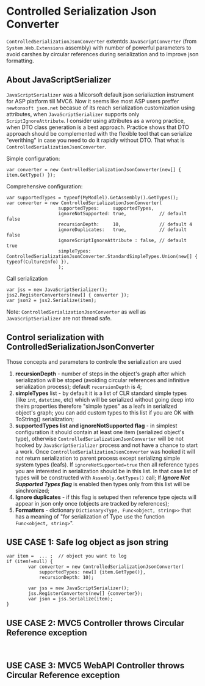 # Controlled Serialization Json Converter
`ControlledSerializationJsonConverter` extentds `JavaScriptConverter` (from `System.Web.Extensions` assembly) with number of powerful parameters to avoid carshes by circular references during serialization and to improve json formatting. 

## About JavaScriptSerializer  
`JavaScriptSerializer` was a Micorsoft default json serialiaztion instrument for ASP platform till MVC6. Now it seems like most ASP users preffer `newtonsoft json.net` becasue of its reach serialization customization using attributes, when `JavaScriptSerializer` supports only `ScriptIgnoreAttribute`. I consider using attributes as a wrong practice, when DTO class generation is a best approach. Practice shows that DTO approach should be complemented with the flexible tool that can serialize "everithing" in case you need to do it rapidly without DTO. That what is `ControlledSerializationJsonConverter`. 

Simple configuration:
 ```
 var converter = new ControlledSerializationJsonConverter(new[] { item.GetType() }); 
 ```
 
 Comprehensive configuration:
 ```
 var supportedTypes = typeof(MyModlel).GetAssembly().GetTypes();
 var converter = new ControlledSerializationJsonConverter(
                    supportedTypes:     supportedTypes,
                    ignoreNotSupported: true,            // default false
                    recursionDepth:     10,              // default 4
                    ignoreDuplicates:   true,            // default false
                    ignoreScriptIgnoreAttribute : false, // default true
                    simpleTypes:        ControlledSerializationJsonConverter.StandardSimpleTypes.Union(new[] { typeof(CultureInfo) }),
                    ); 
 ```
 Call serialization
 
```
var jss = new JavaScriptSerializer();
jss2.RegisterConverters(new[] { converter });
var json2 = jss2.Serialize(item);
``` 

Note: `ControlledSerializationJsonConverter` as well as `JavaScriptSerializer` are not thread safe.
 
## Control serialization with ControlledSerializationJsonConverter
Those concepts and parameters to controle the serialization are used
1) **recursionDepth** - number of steps in the object's graph after which serialization will be stoped (avoiding circular references and infinitive serialization process); default `recursionDepth` is 4;
2) **simpleTypes** list - by default it is a list of CLR standard simple types (like `int`, `datetime`, etc) which will be serialized without going deep into theirs properties therefore "simple types" as a leafs in serialized object's graph; you can add custom types to this list if you are OK with ToString() serialization; 
3) **supportedTypes list and ignoreNotSupported flag** - in simplest configuration it should contain at least one item (serialized object's type), otherwise `ControlledSerializationJsonConverter` will be not hooked by `JavaScriptSerializer` process and not have a chance to start a work. Once `ControlledSerializationJsonConverter` was hooked it will not return serialization to parent process except serializng simple system types (leafs). If `ignoreNotSupported=true` then all reference types you are interested in serialization should be in this list. In that case list of types will be constructed with `Assembly.GetTypes()` call; 
   If ***Ignore Not Supported Types flag*** is enabled then types only from this list will be sinchronized;
4) **Ignore duplicates** - if this flag is setuped then reference type ojects will appear in json only once (objects are tracked by references);
5) **Formatters** - dictionary `Dictionary<Type, Func<object, string>>` that has a meaning of "for serialization of Type use the function `Func<object, string>`". 
 


## USE CASE 1: Safe log object as json string
```
var item =  ... ;  // object you want to log
if (item!=null) {
        var converter = new ControlledSerializationJsonConverter(
            supportedTypes: new[] {item.GetType()},
            recursionDepth: 10);
            
        var jss = new JavaScriptSerializer();
        jss.RegisterConverters(new[] {converter});
        var json = jss.Serialize(item);
}
```

## USE CASE 2: MVC5 Controller throws Circular Reference exception 
```


```

## USE CASE 3: MVC5 WebAPI Controller throws Circular Reference exception 
```

```


